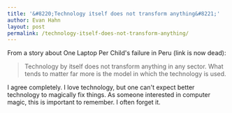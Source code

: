 ```yaml
---
title: '&#8220;Technology itself does not transform anything&#8221;'
author: Evan Hahn
layout: post
permalink: /technology-itself-does-not-transform-anything/
---
```

From a story about One Laptop Per Child's failure in Peru (link is now dead):

> Technology by itself does not transform anything in any sector. What tends to matter far more is the model in which the technology is used.

I agree completely. I love technology, but one can't expect better technology to magically fix things. As someone interested in computer magic, this is important to remember. I often forget it.
